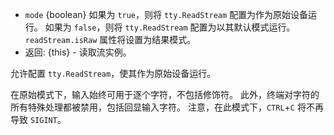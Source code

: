 <!-- YAML
added: v0.7.7
-->

* `mode` {boolean} 如果为 `true`，则将 `tty.ReadStream` 配置为作为原始设备运行。 
  如果为 `false`，则将 `tty.ReadStream` 配置为以其默认模式运行。 
  `readStream.isRaw` 属性将设置为结果模式。
* 返回: {this} - 读取流实例。

允许配置 `tty.ReadStream`，使其作为原始设备运行。

在原始模式下，输入始终可用于逐个字符，不包括修饰符。 
此外，终端对字符的所有特殊处理都被禁用，包括回显输入字符。 
注意，在此模式下，`CTRL`+`C` 将不再导致 `SIGINT`。


